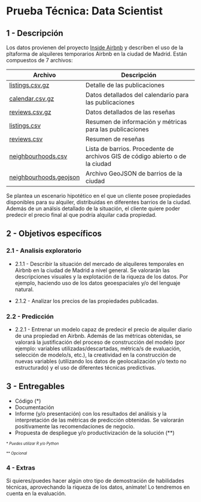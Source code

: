 # Prueba Técnica: Data Scientist

## 1 - Descripción

Los datos provienen del proyecto [Inside Airbnb](http://insideairbnb.com/about.html) y describen el uso de la pltaforma de alquileres temporarios Airbnb en la ciudad de Madrid. Están compuestos de 7 archivos:

Archivo | Descripción
--------|------------
[listings.csv.gz](http://data.insideairbnb.com/spain/comunidad-de-madrid/madrid/2020-01-10/data/listings.csv.gz) | Detalle de las publicaciones
[calendar.csv.gz](http://data.insideairbnb.com/spain/comunidad-de-madrid/madrid/2020-01-10/data/calendar.csv.gz) | Datos detallados del calendario para las publicaciones
[reviews.csv.gz](http://data.insideairbnb.com/spain/comunidad-de-madrid/madrid/2020-01-10/data/reviews.csv.gz) | Datos detallados de las reseñas
[listings.csv](http://data.insideairbnb.com/spain/comunidad-de-madrid/madrid/2020-01-10/visualisations/listings.csv) | Resumen de información y métricas para las publicaciones
[reviews.csv](http://data.insideairbnb.com/spain/comunidad-de-madrid/madrid/2020-01-10/visualisations/reviews.csv) | Resumen de reseñas 
[neighbourhoods.csv](http://data.insideairbnb.com/spain/comunidad-de-madrid/madrid/2020-01-10/visualisations/neighbourhoods.csv) | Lista de barrios. Procedente de archivos GIS de código abierto o de la ciudad
[neighbourhoods.geojson](http://data.insideairbnb.com/spain/comunidad-de-madrid/madrid/2020-01-10/visualisations/neighbourhoods.geojson) | Archivo GeoJSON de barrios de la ciudad

Se plantea un escenario hipotético en el que un cliente posee propiedades disponibles para su alquiler, distribuidas en diferentes barrios de la ciudad. Además de un análsis detallado de la situación, el cliente quiere poder predecir el precio final al que podría alquilar cada propiedad. 

## 2 - Objetivos específicos 

### 2.1 - Analisis exploratorio

*  2.1.1 - Describir la situación del mercado de alquileres temporales en Airbnb en la ciudad de Madrid a nivel general. Se valorarán las descripciones visuales y la explotación de la riqueza de los datos. Por ejemplo, haciendo uso de los datos geoespaciales y/o del lenguaje natural.

*  2.1.2 - Analizar los precios de las propiedades publicadas.

### 2.2 - Predicción

* 2.2.1 - Entrenar un modelo capaz de predecir el precio de alquiler diario de una propiedad en Airbnb. Además de las métricas obtenidas, se valorará la justificación del proceso de construcción del modelo (por ejemplo: variables utilizadas/descartadas, métrica/s de evaluación, selección de modelo/s, etc.), la creatividad en la construcción de nuevas variables (utilizando los datos de geolocalización y/o texto no estructurado) y el uso de diferentes técnicas predictivas.

## 3 - Entregables

* Código (\*)
* Documentación
* Informe (y/o presentación) con los resultados del análisis y la interpretación de las métricas de predicción obtenidas. Se valorarán positivamente las recomendaciones de negocio.
* Propuesta de despliegue y/o productivización de la solución (\*\*)

<font size="1.9">  \* *Puedes utilizar R y/o Python* </font>

<font size="1.9"> \*\* *Opcional* </font>


 




### 4 - Extras

Si quieres/puedes hacer algún otro tipo de demostración de habilidades técnicas, aprovechando la riqueza de los datos, anímate! Lo tendremos en cuenta en la evaluación.
